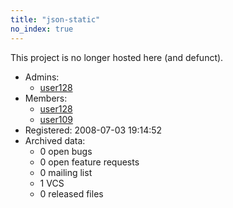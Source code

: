 ```yaml
---
title: "json-static"
no_index: true
---
```


This project is no longer hosted here (and defunct).



* Admins:
  * [user128](/users/user128)
* Members:
  * [user128](/users/user128)
  * [user109](/users/user109)
* Registered: 2008-07-03 19:14:52
* Archived data:
  * 0 open bugs
  * 0 open feature requests
  * 0 mailing list
  * 1 VCS
  * 0 released files
